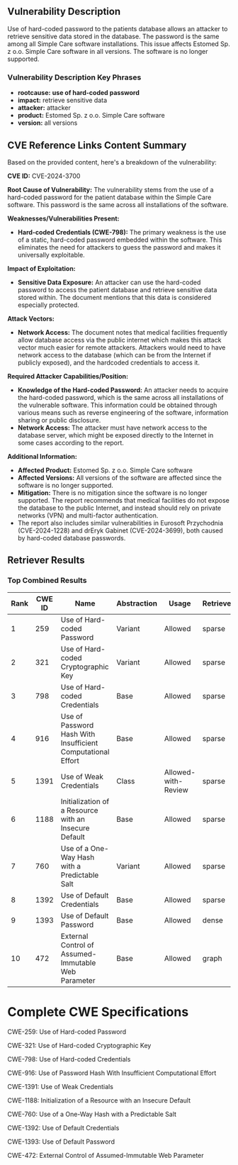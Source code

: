 ## Vulnerability Description
Use of hard-coded password to the patients database allows an attacker to retrieve sensitive data stored in the database. The password is the same among all Simple Care software installations. This issue affects Estomed Sp. z o.o. Simple Care software in all versions. The software is no longer supported.

### Vulnerability Description Key Phrases
- **rootcause:** **use of hard-coded password**
- **impact:** retrieve sensitive data
- **attacker:** attacker
- **product:** Estomed Sp. z o.o. Simple Care software
- **version:** all versions

## CVE Reference Links Content Summary
Based on the provided content, here's a breakdown of the vulnerability:

**CVE ID:** CVE-2024-3700

**Root Cause of Vulnerability:**
The vulnerability stems from the use of a hard-coded password for the patient database within the Simple Care software. This password is the same across all installations of the software.

**Weaknesses/Vulnerabilities Present:**
*   **Hard-coded Credentials (CWE-798):** The primary weakness is the use of a static, hard-coded password embedded within the software. This eliminates the need for attackers to guess the password and makes it universally exploitable.

**Impact of Exploitation:**
*   **Sensitive Data Exposure:** An attacker can use the hard-coded password to access the patient database and retrieve sensitive data stored within. The document mentions that this data is considered especially protected.

**Attack Vectors:**
*   **Network Access:** The document notes that medical facilities frequently allow database access via the public internet which makes this attack vector much easier for remote attackers. Attackers would need to have network access to the database (which can be from the Internet if publicly exposed), and the hardcoded credentials to access it.

**Required Attacker Capabilities/Position:**
*   **Knowledge of the Hard-coded Password:** An attacker needs to acquire the hard-coded password, which is the same across all installations of the vulnerable software. This information could be obtained through various means such as reverse engineering of the software, information sharing or public disclosure.
*   **Network Access:** The attacker must have network access to the database server, which might be exposed directly to the Internet in some cases according to the report.

**Additional Information:**
*   **Affected Product:** Estomed Sp. z o.o. Simple Care software
*   **Affected Versions:** All versions of the software are affected since the software is no longer supported.
*   **Mitigation:** There is no mitigation since the software is no longer supported. The report recommends that medical facilities do not expose the database to the public Internet, and instead should rely on private networks (VPN) and multi-factor authentication.
*   The report also includes similar vulnerabilities in Eurosoft Przychodnia (CVE-2024-1228) and drEryk Gabinet (CVE-2024-3699), both caused by hard-coded database passwords.

## Retriever Results

### Top Combined Results

| Rank | CWE ID | Name | Abstraction | Usage  | Retrievers | Individual Scores |
|------|--------|------|-------------|-------|------------|-------------------|
| 1 | 259 | Use of Hard-coded Password | Variant | Allowed | sparse | 0.390 |
| 2 | 321 | Use of Hard-coded Cryptographic Key | Variant | Allowed | sparse | 0.353 |
| 3 | 798 | Use of Hard-coded Credentials | Base | Allowed | sparse | 0.345 |
| 4 | 916 | Use of Password Hash With Insufficient Computational Effort | Base | Allowed | sparse | 0.327 |
| 5 | 1391 | Use of Weak Credentials | Class | Allowed-with-Review | sparse | 0.303 |
| 6 | 1188 | Initialization of a Resource with an Insecure Default | Base | Allowed | sparse | 0.297 |
| 7 | 760 | Use of a One-Way Hash with a Predictable Salt | Variant | Allowed | sparse | 0.288 |
| 8 | 1392 | Use of Default Credentials | Base | Allowed | sparse | 0.285 |
| 9 | 1393 | Use of Default Password | Base | Allowed | dense | 0.518 |
| 10 | 472 | External Control of Assumed-Immutable Web Parameter | Base | Allowed | graph | 0.002 |



# Complete CWE Specifications

CWE-259: Use of Hard-coded Password

CWE-321: Use of Hard-coded Cryptographic Key

CWE-798: Use of Hard-coded Credentials

CWE-916: Use of Password Hash With Insufficient Computational Effort

CWE-1391: Use of Weak Credentials

CWE-1188: Initialization of a Resource with an Insecure Default

CWE-760: Use of a One-Way Hash with a Predictable Salt

CWE-1392: Use of Default Credentials

CWE-1393: Use of Default Password

CWE-472: External Control of Assumed-Immutable Web Parameter